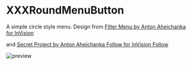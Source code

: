 # XXXRoundMenuButton
A simple circle style menu. Design from [Filter Menu by Anton Aheichanka for InVision](https://dribbble.com/shots/1956586-Filter-Menu)

and [Secret Project by Anton Aheichanka Follow for InVision Follow](https://dribbble.com/shots/1928064-Secret-Project)

![preview](https://raw.githubusercontent.com/zsy78191/XXXRoundMenuButton/master/XXXRoundMenu.gif)
